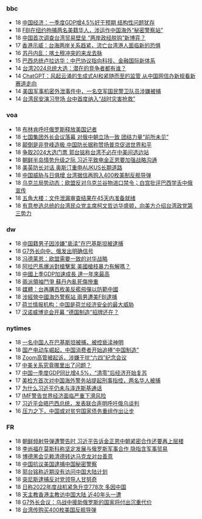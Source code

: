 <!-- BLOG-POST-LIST:START -->
<!-- BLOG-POST-LIST:END -->

### bbc
<!-- bbc:START -->
-  18 [中国经济：一季度GDP增4.5%好于预期 结构性问题犹存](https://www.bbc.com/zhongwen/simp/business-65312342?at_medium=RSS&at_campaign=KARANGA)
-  18 [FBI在纽约拘捕两名美籍华人，涉运作中国海外“秘密警察站”](https://www.bbc.com/zhongwen/simp/world-65308000?at_medium=RSS&at_campaign=KARANGA)
-  18 [中国首次调查台湾贸易壁垒 “两岸政经脱钩”新博弈？](https://www.bbc.com/zhongwen/simp/business-65301208?at_medium=RSS&at_campaign=KARANGA)
-  17 [香港示威：台海两岸关系趋紧，流亡台湾港人面临新的恐惧](https://www.bbc.com/zhongwen/simp/chinese-news-65296005?at_medium=RSS&at_campaign=KARANGA)
-  16 [苏丹内乱：喀土穆冲突的来龙去脉](https://www.bbc.com/zhongwen/simp/world-65291811?at_medium=RSS&at_campaign=KARANGA)
-  15 [巴西总统卢拉访华：中巴协议指向科技、金融国际新体系](https://www.bbc.com/zhongwen/simp/world-65286148?at_medium=RSS&at_campaign=KARANGA)
-  14 [台湾2024总统大选：潜在的竞争者都有谁？](https://www.bbc.com/zhongwen/simp/chinese-news-65277246?at_medium=RSS&at_campaign=KARANGA)
-  14 [ChatGPT：风起云涌的生成式AI和紧随而至的监管 从中国网信办新规看新赛道走向](https://www.bbc.com/zhongwen/simp/chinese-news-65274804?at_medium=RSS&at_campaign=KARANGA)
-  14 [美国军事机密外泄事件中，一名空军国民警卫队员涉嫌被捕](https://www.bbc.com/zhongwen/simp/world-65272573?at_medium=RSS&at_campaign=KARANGA)
-  14 [台湾民安演习登场 台中首度纳入“战时灾害抢救”](https://www.bbc.com/zhongwen/simp/chinese-news-65273165?at_medium=RSS&at_campaign=KARANGA)<!-- bbc:END -->

### voa
<!-- voa:START -->
-  18 [布林肯呼吁俄罗斯释放美国记者](https://www.voachinese.com/a/blinken-calls-on-russia-to-release-us-journalist-20230418/7055152.html)
-  18 [七国集团外长会议落幕 对俄中朝立场一致 团结力量“前所未见”](https://www.voachinese.com/a/g7-foreign-ministers-conclude-meeting-with-united-stand-on-russia-and-china-/7055131.html)
-  18 [颠倒是非登峰造极 中国防长据称赞扬普京促进世界和平](https://www.voachinese.com/a/chinese-defense-minister-reportedly-praised-putin-for-world-peace-20230418/7055116.html)
-  18 [争取2024大选门票 郭台铭称台湾不必在中美间选边站](https://www.voachinese.com/a/foxconn-founder-gou-says-taiwan-no-need-to-side-with-us-or-china-20230418/7055078.html)
-  18 [朝鲜半岛情势升级之际 习近平致电金正恩要加强战略沟通](https://www.voachinese.com/a/xi-calls-kim-to-strengthen-strategic-communication-20230418/7055073.html)
-  18 [美英防长对话 奥斯汀重申AUKUS长期道路](https://www.voachinese.com/a/us-reaffirms-defense-tie-with-uk-australia-20230418/7055038.html)
-  18 [中国威胁与日俱增 台湾据信再购入400枚美制反舰导弹](https://www.voachinese.com/a/taiwan-reportedly-buying-400-anti-ship-missiles-20230418/7055020.html)
-  18 [乌克兰局势动态：欧盟反对乌克兰谷物进口禁令；白宫批评巴西学舌中俄宣传](https://www.voachinese.com/a/latest-in-ukraine-eu-rejects-bans-on-ukraine-grain-20230417/7054954.html)
-  18 [五角大楼：文件泄漏审查结果在45天内准备就绪](https://www.voachinese.com/a/pentagon-leak-review-findings-ready-in-45-days-20230417/7054958.html)
-  18 [有意参选总统的台湾民众党主席柯文哲访华盛顿，向美方介绍台湾政党第三势力](https://www.voachinese.com/a/taiwan-third-party-presidential-candidate-ko-wenje-visits-washington-20230417/7054933.html)<!-- voa:END -->

### dw
<!-- dw:START -->
-  18 [中国籍男子因涉嫌&quot;亵渎&quot;在巴基斯坦被逮捕](https://www.dw.com/zh/中国籍男子因涉嫌-亵渎-在巴基斯坦被逮捕/a-65359549?maca=chi-rss-chi-all-1127-xml-atom)
-  18 [G7外长向中、俄发出明确信号](https://www.dw.com/zh/g7外长向中、俄发出明确信号/a-65357733?maca=chi-rss-chi-all-1127-xml-atom)
-  18 [冯德莱恩：欧盟需要一致的对华战略](https://www.dw.com/zh/冯德莱恩：欧盟需要一致的对华战略/a-65357710?maca=chi-rss-chi-all-1127-xml-atom)
-  18 [阿拉巴馬爆派對槍擊案 美國槍枝暴力有解嗎？](https://www.dw.com/zh/阿拉巴馬爆派對槍擊案-美國槍枝暴力有解嗎？/a-65355493?maca=chi-rss-chi-all-1127-xml-atom)
-  18 [中國上季GDP加速成長 達一年來最高](https://www.dw.com/zh/中國上季gdp加速成長-達一年來最高/a-65354900?maca=chi-rss-chi-all-1127-xml-atom)
-  18 [兩派領袖鬥爭 蘇丹內亂死傷慘重](https://www.dw.com/zh/兩派領袖鬥爭-蘇丹內亂死傷慘重/a-65353880?maca=chi-rss-chi-all-1127-xml-atom)
-  18 [媒體：台再購百枚美反艦飛彈以防範中國](https://www.dw.com/zh/媒體：台再購百枚美反艦飛彈以防範中國/a-65353711?maca=chi-rss-chi-all-1127-xml-atom)
-  18 [涉經營中國海外警察站 兩男遭美FBI逮捕](https://www.dw.com/zh/涉經營中國海外警察站-兩男遭美fbi逮捕/a-65353631?maca=chi-rss-chi-all-1127-xml-atom)
-  17 [荷兰情报机构：中国是荷兰经济安全的最大威胁](https://www.dw.com/zh/荷兰情报机构：中国是荷兰经济安全的最大威胁/a-65349823?maca=chi-rss-chi-all-1127-xml-atom)
-  17 [汉诺威博览会开幕 “德国制造”招牌还在？](https://www.dw.com/zh/汉诺威博览会开幕-德国制造-招牌还在？/a-65350128?maca=chi-rss-chi-all-1127-xml-atom)<!-- dw:END -->

### nytimes
<!-- nytimes:START -->
-  18 [一名中国人在巴基斯坦被捕，被控亵渎神明](https://cn.nytimes.com/world/20230418/pakistan-china-blasphemy/?utm_source=RSS)
-  18 [国产电动车崛起，中国消费者开始追捧“中国制造”](https://cn.nytimes.com/business/20230418/china-shanghai-auto-show/?utm_source=RSS)
-  18 [Zoom高管被起诉，涉嫌干扰“六四”纪念会议](https://cn.nytimes.com/technology/20201221/zoom-tiananmen-square/?utm_source=RSS)
-  17 [中美关系究竟哪里出了问题？](https://cn.nytimes.com/opinion/20230418/china-america-relationship/?utm_source=RSS)
-  17 [中国一季度GDP同比增4.5%，“清零”后经济开始复苏](https://cn.nytimes.com/business/20230418/china-gdp-q1-2023/?utm_source=RSS)
-  17 [美检方首次对中国海外警务站提起刑事指控，两名华人被捕](https://cn.nytimes.com/usa/20230418/fbi-chinese-police-outpost-nyc/?utm_source=RSS)
-  17 [为什么习近平仍未与泽连斯基通话](https://cn.nytimes.com/world/20230417/why-chinas-leader-hasnt-called-the-president-of-ukraine/?utm_source=RSS)
-  17 [IMF警告世界经济面临严重下滑风险](https://cn.nytimes.com/business/20230412/imf-world-economic-outlook/?utm_source=RSS)
-  17 [习近平会晤巴西总统，发表联合声明呼吁俄乌谈判](https://cn.nytimes.com/world/20230417/brazil-china-russia-ukraine/?utm_source=RSS)
-  16 [压力之下，中国或对贫穷国家债务重组作出让步](https://cn.nytimes.com/business/20230417/china-debt-relief/?utm_source=RSS)<!-- nytimes:END -->

### FR
<!-- FR:START -->
-  18 [朝鲜频射导弹遭警告时 习近平告诉金正恩中朝紧密合作还要再上层楼](https://www.rfi.fr/cn/%E4%B8%AD%E5%9B%BD/20230418-%E6%9C%9D%E9%B2%9C%E9%A2%91%E5%B0%84%E5%AF%BC%E5%BC%B9%E9%81%AD%E8%AD%A6%E5%91%8A%E6%97%B6-%E4%B9%A0%E8%BF%91%E5%B9%B3%E5%91%8A%E8%AF%89%E9%87%91%E6%AD%A3%E6%81%A9%E4%B8%AD%E6%9C%9D%E7%B4%A7%E5%AF%86%E5%90%88%E4%BD%9C%E8%BF%98%E8%A6%81%E5%86%8D%E4%B8%8A%E5%B1%82%E6%A5%BC)
-  18 [李尚福在莫斯科称坚定发展与俄罗斯军事合作 隐指含军事贸易](https://www.rfi.fr/cn/%E4%B8%AD%E5%9B%BD/20230418-%E6%9D%8E%E5%B0%9A%E7%A6%8F%E5%9C%A8%E8%8E%AB%E6%96%AF%E7%A7%91%E7%A7%B0%E5%9D%9A%E5%AE%9A%E5%8F%91%E5%B1%95%E4%B8%8E%E4%BF%84%E7%BD%97%E6%96%AF%E5%86%9B%E4%BA%8B%E5%90%88%E4%BD%9C-%E9%9A%90%E6%8C%87%E5%90%AB%E5%86%9B%E4%BA%8B%E8%B4%B8%E6%98%93)
-  18 [博德黑会见赖清德转达马克龙对台善意](https://www.rfi.fr/cn/%E6%B8%AF%E6%BE%B3%E5%8F%B0/20230418-%E5%8D%9A%E5%BE%B7%E9%BB%91%E4%BC%9A%E8%A7%81%E8%B5%96%E6%B8%85%E5%BE%B7%E8%BD%AC%E8%BE%BE%E9%A9%AC%E5%85%8B%E9%BE%99%E5%AF%B9%E5%8F%B0%E5%96%84%E6%84%8F)
-  18 [中国抗议美国逮捕中国秘密警察](https://www.rfi.fr/cn/%E4%B8%AD%E5%9B%BD/20230418-%E4%B8%AD%E5%9B%BD%E6%8A%97%E8%AE%AE%E7%BE%8E%E5%9B%BD%E9%80%AE%E6%8D%95%E4%B8%AD%E5%9B%BD%E7%A7%98%E5%AF%86%E8%AD%A6%E5%AF%9F)
-  18 [郭台铭称近期没有访问中国大陆计划](https://www.rfi.fr/cn/%E4%B8%AD%E5%9B%BD/20230418-%E9%83%AD%E5%8F%B0%E9%93%AD%E7%A7%B0%E8%BF%91%E6%9C%9F%E6%B2%A1%E6%9C%89%E8%AE%BF%E9%97%AE%E4%B8%AD%E5%9B%BD%E5%A4%A7%E9%99%86%E8%AE%A1%E5%88%92)
-  18 [突尼斯逮捕反对党领导人甘努奇](https://www.rfi.fr/cn/%E4%B8%AD%E5%9B%BD/20230418-%E7%AA%81%E5%B0%BC%E6%96%AF%E9%80%AE%E6%8D%95%E5%8F%8D%E5%AF%B9%E5%85%9A%E9%A2%86%E5%AF%BC%E4%BA%BA%E7%94%98%E5%8A%AA%E5%A5%87)
-  18 [日称2022年度战机紧急升空778次 多因中国](https://www.rfi.fr/cn/%E4%B8%AD%E5%9B%BD/20230418-%E6%97%A5%E7%A7%B02022%E5%B9%B4%E5%BA%A6%E6%88%98%E6%9C%BA%E7%B4%A7%E6%80%A5%E5%8D%87%E7%A9%BA778%E6%AC%A1-%E5%A4%9A%E5%9B%A0%E4%B8%AD%E5%9B%BD)
-  18 [天主教香港主教访中国大陆 近40年头一遭](https://www.rfi.fr/cn/%E4%B8%AD%E5%9B%BD/20230418-%E5%A4%A9%E4%B8%BB%E6%95%99%E9%A6%99%E6%B8%AF%E4%B8%BB%E6%95%99%E8%AE%BF%E4%B8%AD%E5%9B%BD%E5%A4%A7%E9%99%86-%E8%BF%9140%E5%B9%B4%E5%A4%B4%E4%B8%80%E9%81%AD)
-  18 [G7外长会议：乌战中援助俄罗斯的国家将付出沉重代价](https://www.rfi.fr/cn/%E4%B8%AD%E5%9B%BD/20230418-g7%E5%A4%96%E9%95%BF%E4%BC%9A%E8%AE%AE-%E4%B9%8C%E6%88%98%E4%B8%AD%E6%8F%B4%E5%8A%A9%E4%BF%84%E7%BD%97%E6%96%AF%E7%9A%84%E5%9B%BD%E5%AE%B6%E5%B0%86%E4%BB%98%E5%87%BA%E6%B2%89%E9%87%8D%E4%BB%A3%E4%BB%B7)
-  18 [台湾传购买400枚美国反舰导弹](https://www.rfi.fr/cn/%E4%B8%AD%E5%9B%BD/20230418-%E5%8F%B0%E6%B9%BE%E4%BC%A0%E8%B4%AD%E4%B9%B0400%E6%9E%9A%E7%BE%8E%E5%9B%BD%E5%8F%8D%E8%88%B0%E5%AF%BC%E5%BC%B9)<!-- FR:END -->